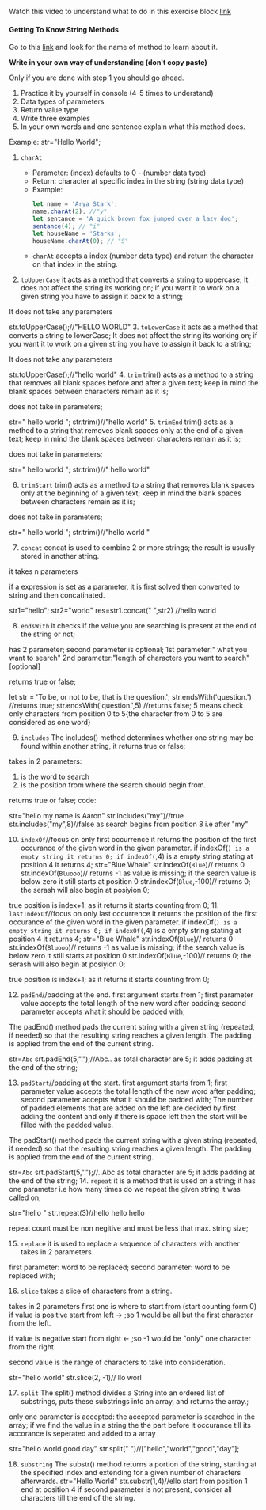 Watch this video to understand what to do in this exercise block [link](https://www.youtube.com/watch?v=zGpplZj4zY0&feature=youtu.be)

#### Getting To Know String Methods

Go to this [link](https://developer.mozilla.org/en-US/docs/Web/JavaScript/Reference/Global_Objects/String) and look for the name of method to learn about it.

**Write in your own way of understanding (don't copy paste)**

Only if you are done with step 1 you should go ahead.

1. Practice it by yourself in console (4-5 times to understand)
2. Data types of parameters
3. Return value type
4. Write three examples
5. In your own words and one sentence explain what this method does.

Example:
str="Hello World";
1. `charAt`

   - Parameter: (index) defaults to 0 - (number data type)
   - Return: character at specific index in the string (string data type)
   - Example:
     ```js
     let name = 'Arya Stark';
     name.charAt(2); //"y"
     let sentance = 'A quick brown fox jumped over a lazy dog';
     sentance(4); // "i"
     let houseName = 'Starks';
     houseName.charAt(0); // "S"
     ```
   - `charAt` accepts a index (number data type) and return the character on that index in the string.

2. `toUpperCase`
it acts as a method that converts a string to uppercase; It does not affect the string its working on; if you want it to work on a given string you have to assign it back to a string;

It does not take any parameters 

str.toUpperCase();//"HELLO WORLD"
3. `toLowerCase`
it acts as a method that converts a string to lowerCase; It does not affect the string its working on; if you want it to work on a given string you have to assign it back to a string;

It does not take any parameters 

str.toUpperCase();//"hello world"
4. `trim`
trim() acts as a method to a string that removes all blank spaces before and after a given text; keep in mind the blank spaces between characters remain as it is;

does not take in parameters;

str="     hello  world      ";
str.trim()//"hello  world"
5. `trimEnd`
trim() acts as a method to a string that removes blank spaces only at the end of a given text; keep in mind the blank spaces between characters remain as it is;

does not take in parameters;

str="     hello  world      ";
str.trim()//"     hello  world"

6. `trimStart`
trim() acts as a method to a string that removes blank spaces only at the beginning of a given text; keep in mind the blank spaces between characters remain as it is;

does not take in parameters;

str="     hello  world      ";
str.trim()//"hello  world      "

7. `concat`
concat is used to combine 2 or more strings; the result is ususlly stored in another string.

it takes n parameters

if a expression is set as a parameter, it is first solved then converted to string and then concatinated.

str1="hello";
str2="world"
res=str1.concat(" ",str2) //hello world

8. `endsWith`
it checks if the value you are searching is present at the end of the string or not;

has 2 parameter; second parameter is optional;
1st parameter:" what you want to search"
2nd parameter:"length of characters you want to search"[optional]

returns true or false;

let str = 'To be, or not to be, that is the question.';
str.endsWith('question.') //returns true;
str.endsWith('question.',5) //returns false; 5 means check only characters from position 0 to 5{the character from 0 to 5 are considered as one word}


9. `includes`
The includes() method determines whether one string may be found within another string, it returns true or false;

takes in 2 parameters:

1. is the word to search
2. is the position from where the search should begin from.

returns true or false;
code:

str="hello my name is Aaron"
str.includes("my")//true
str.includes("my",8)//false as search begins from position 8 i.e after "my"


10. `indexOf`//focus on only  first occurrence
it returns the position of the first occurance of the given word in the given parameter.
if indexOf(``) is a empty string it returns 0;
if indexOf(``,4) is a empty string stating at position 4 it returns 4;
str="Blue Whale"
str.indexOf(`Blue`)// returns 0
str.indexOf(`Bluooo`)// returns -1 as value is missing;
if the search value is below zero it still starts at position 0
str.indexOf(`Blue`,-100)// returns 0; the serash will also begin at posiyion 0;

true position is index+1; as it returns it starts counting from 0;
11. `lastIndexOf`//focus on only last occurrence
it returns the position of the first occurance of the given word in the given parameter.
if indexOf(``) is a empty string it returns 0;
if indexOf(``,4) is a empty string stating at position 4 it returns 4;
str="Blue Whale"
str.indexOf(`Blue`)// returns 0
str.indexOf(`Bluooo`)// returns -1 as value is missing;
if the search value is below zero it still starts at position 0
str.indexOf(`Blue`,-100)// returns 0; the serash will also begin at posiyion 0;

true position is index+1; as it returns it starts counting from 0;

12. `padEnd`//padding at the end.
first argument starts from 1;
first parameter value accepts the total length of the new word after padding;
second parameter accepts what it should be padded with;

The padEnd() method pads the current string with a given string (repeated, if needed) so that the resulting string reaches a given length. The padding is applied from the end of the current string.

str=`Abc`
srt.padEnd(5,".");//Abc.. as total character are 5;
it adds padding at the end of the string;

13. `padStart`//padding at the start.
first argument starts from 1;
first parameter value accepts the total length of the new word after padding;
second parameter accepts what it should be padded with;
The number of padded elements that are added on the left are decided by first adding the content and only if there is space left then the start will be filled with the padded value.

The padStart() method pads the current string with a given string (repeated, if needed) so that the resulting string reaches a given length. The padding is applied from the end of the current string.

str=`Abc`
srt.padStart(5,".");//..Abc as total character are 5;
it adds padding at the end of the string;
14. `repeat`
it is a method that is used on a string; it has one parameter i.e how many times do we repeat the given string it was called on;

str="hello "
str.repeat(3)//hello hello hello 

repeat count must be non negitive and must be less that max. string size;

15. `replace`
it is used to replace a sequence of characters with another
takes in 2 parameters.

first parameter: word to be replaced;
second parameter: word to be replaced with;


16. `slice`
takes a slice of characters from a string.

takes in 2 parameters
first one is where to start from (start counting form 0)
if value is positive start from left ->   ;so 1 would be all but the first character from the left.

if value is negative start from right <-  ;so -1 would be "only" one character from the right

second value is the range of characters to take into consideration.

str="hello world"
str.slice(2, -1)// llo worl

17. `split`
The split() method divides a String into an ordered list of substrings, puts these substrings into an array, and returns the array.;

only one parameter is accepted:
the accepted parameter is searched in the array; if we find the value in a string the the part before it occurance till its accorance is seperated and added to a array

str="hello world good day"
str.split(" ")//["hello","world","good","day"];

18. `substring`
The substr() method returns a portion of the string, starting at the specified index and extending for a given number of characters afterwards.
str="Hello World"
str.substr(1,4)//ello
start from position 1 end at position 4
if second parameter is not present, consider all characters till the end of the string.
